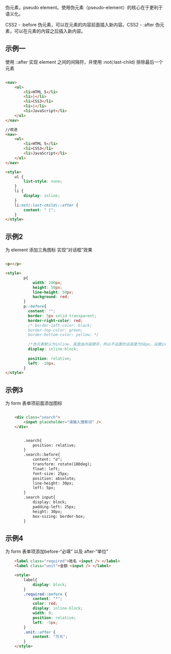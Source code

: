 
伪元素，pseudo element。使用伪元素（pseudo-element）的核心在于更利于语义化。

CSS2 - :before 伪元素，可以在元素的内容前面插入新内容。CSS2 - :after 伪元素，可以在元素的内容之后插入新内容。

## 示例一

使用 ::after 实现 element 之间的间隔符，并使用 :not(:last-child) 排除最后一个元素

```html

<nav>
    <ul>
        <li>HTML 5</li>
        <li>|</li>
        <li>CSS3</li>
        <li>|</li>
        <li>JavaScript</li>
    </ul>
</nav>

//改进
<nav>
    <ul>
        <li>HTML 5</li>
        <li>CSS3</li>
        <li>JavaScript</li>
    </ul>
</nav>

<style>
    ul {
        list-style: none;
    }
    li {
        display: inline;
    }
    li:not(:last-child)::after {
        content: " |";
    }
</style>

```

## 示例2

为 element 添加三角图标 实现“对话框”效果

```html

<p></p>

<style>
        p{
            width: 200px;
            height: 50px;
            line-height: 50px;
            background: red;
        }
        p::before{
          content: "";
          border: 5px solid transparent;
          border-right-color: red;
          /* border-left-color: black;
          border-top-color: green;
          border-bottom-color: yellow; */
          
          /*伪元素默认为inline，高度由内容撑开，所以不设置的话高度为50px。设置inline-block可以使高度从50px变为0px*/
          display: inline-block;
          
          position: relative;
          left: -10px;
        }
</style>

```


## 示例3

为 form 表单项前面添加图标

```html

    <div class="search">
        <input placeholder="请输入搜索词" />
    </div>


        .search{
            position: relative;
        }
        .search::before{
            content: "☌";
            transform: rotate(180deg);
            float: left;
            font-size: 25px;
            position: absolute;
            line-height: 30px;
            left: 5px;
        }
        .search input{
            display: block;
            padding-left: 25px;
            height: 30px;
            box-sizing: border-box;
        }

```


## 示例4 

为 form 表单项添加before-“必填” 以及 after-“单位”

```html
    <label class="required">姓名 <input /> </label>
    <label class="unit">金额 <input /> </label>

    <style>
        label{
            display: block;
        }
        .required::before {
            content: "*";
            color: red;
            display: inline-block;
            width: 0;
            position: relative;
            left: -5px;
        }
        .unit::after {
            content: "万元";
        }
    </style>
```


